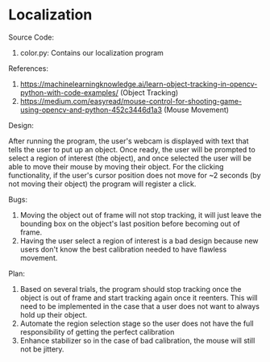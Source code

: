 # Localization


Source Code:

1. color.py: Contains our localization program

References:
1. https://machinelearningknowledge.ai/learn-object-tracking-in-opencv-python-with-code-examples/ (Object Tracking)
2. https://medium.com/easyread/mouse-control-for-shooting-game-using-opencv-and-python-452c3446d1a3 (Mouse Movement)

Design:

After running the program, the user's webcam is displayed with text that tells the user to put up an object. Once ready, the user will be prompted to select a region of interest (the object), and once selected the user will be able to move their mouse by moving their object. For the clicking functionality, if the user's cursor position does not move for ~2 seconds (by not moving their object) the program will register a click.

Bugs:

1. Moving the object out of frame will not stop tracking, it will just leave the bounding box on the object's last position before becoming out of frame.
2. Having the user select a region of interest is a bad design because new users don't know the best calibration needed to have flawless movement.


Plan:

1. Based on several trials, the program should stop tracking once the object is out of frame and start tracking again once it reenters. This will need to be implemented in the case that a user does not want to always hold up their object.
2. Automate the region selection stage so the user does not have the full responsibility of getting the perfect calibration
3. Enhance stabilizer so in the case of bad calibration, the mouse will still not be jittery.
